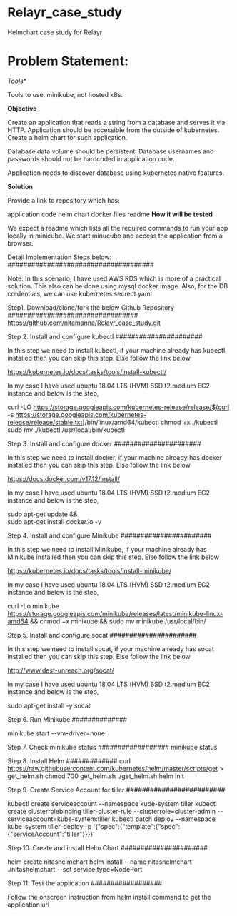 # Relayr_case_study
Helmchart case study for Relayr

Problem Statement: 
===================
*Tools**

Tools to use: minikube, not hosted k8s.

**Objective**

Create an application that reads a string from a database and serves it via HTTP. 
Application should be accessible from the outside of kubernetes.
Create a helm chart for such application.

Database data volume should be persistent.
Database usernames and passwords should not be hardcoded in application code.

Application needs to discover database using kubernetes native features.

**Solution**


Provide a link to repository which has:

application code
helm chart
docker files
readme
**How it will be tested**

We expect a readme which lists all the required commands to run your app locally in minicube.
We start minucube and access the application from a browser.



Detail Implementation Steps below:
#####################################

Note: In this scenario, I have used AWS RDS which is more of a practical solution. This also can be done using mysql docker image. Also, for the DB credentials, we can use kubernetes secrect.yaml



Step1. Download/clone/fork the below Github Repository
#################################
https://github.com/nitamanna/Relayr_case_study.git


Step 2. Install and configure kubectl
######################

In this step we need to install kubectl, if your machine already has kubectl installed then you can skip this step. Else follow the link below

https://kubernetes.io/docs/tasks/tools/install-kubectl/ 

In my case I have used ubuntu 18.04 LTS (HVM) SSD t2.medium EC2 instance and below is the step,

curl -LO https://storage.googleapis.com/kubernetes-release/release/$(curl -s https://storage.googleapis.com/kubernetes-release/release/stable.txt)/bin/linux/amd64/kubectl
chmod +x ./kubectl
sudo mv ./kubectl /usr/local/bin/kubectl


Step 3. Install and configure docker
######################

In this step we need to install docker, if your machine already has docker installed then you can skip this step. Else follow the link below

https://docs.docker.com/v17.12/install/

In my case I have used ubuntu 18.04 LTS (HVM) SSD t2.medium EC2 instance and below is the step,

sudo apt-get update && \
    sudo apt-get install docker.io -y
    

Step 4. Install and configure Minikube
#######################

In this step we need to install Minikube, if your machine already has Minikube installed then you can skip this step. Else follow the link below

https://kubernetes.io/docs/tasks/tools/install-minikube/

In my case I have used ubuntu 18.04 LTS (HVM) SSD t2.medium EC2 instance and below is the step,

curl -Lo minikube https://storage.googleapis.com/minikube/releases/latest/minikube-linux-amd64 && chmod +x minikube && sudo mv minikube /usr/local/bin/


Step 5. Install and configure socat
######################

In this step we need to install socat, if your machine already has socat installed then you can skip this step. Else follow the link below

http://www.dest-unreach.org/socat/

In my case I have used ubuntu 18.04 LTS (HVM) SSD t2.medium EC2 instance and below is the step,

sudo apt-get install -y socat


Step 6. Run Minikube
##############

minikube start --vm-driver=none

Step 7. Check minikube status
##################
minikube status

Step 8. Install Helm
#############
curl https://raw.githubusercontent.com/kubernetes/helm/master/scripts/get > get_helm.sh
chmod 700 get_helm.sh
./get_helm.sh
helm init

Step 9. Create Service Account for tiller
#########################

kubectl create serviceaccount --namespace kube-system tiller
kubectl create clusterrolebinding tiller-cluster-rule --clusterrole=cluster-admin --serviceaccount=kube-system:tiller
kubectl patch deploy --namespace kube-system tiller-deploy -p '{"spec":{"template":{"spec":{"serviceAccount":"tiller"}}}}'

Step 10. Create and install Helm Chart
######################

helm create nitashelmchart
helm install --name nitashelmchart ./nitashelmchart --set service.type=NodePort

Step 11. Test the application
##################

Follow the onscreen instruction from helm install command to get the application url
